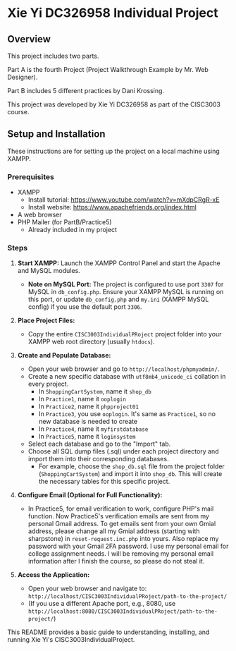 # Xie Yi DC326958 Individual Project

## Overview

This project includes two parts. 

Part A is the fourth Project (Project Walkthrough Example by Mr. Web Designer).

Part B includes 5 different practices by Dani Krossing.

This project was developed by Xie Yi DC326958 as part of the CISC3003 course.


## Setup and Installation

These instructions are for setting up the project on a local machine using XAMPP.

### Prerequisites

*   XAMPP
    * Install tutorial: https://www.youtube.com/watch?v=mXdpCRgR-xE
    * Install website: https://www.apachefriends.org/index.html
*   A web browser
*   PHP Mailer (for PartB/Practice5)
    * Already included in my project

### Steps

1.  **Start XAMPP:** Launch the XAMPP Control Panel and start the Apache and MySQL modules.
    *   **Note on MySQL Port:** The project is configured to use port `3307` for MySQL in `db_config.php`. Ensure your XAMPP MySQL is running on this port, or update `db_config.php` and `my.ini` (XAMPP MySQL config) if you use the default port `3306`.

2.  **Place Project Files:**
    *   Copy the entire `CISC3003IndividualPRoject` project folder into your XAMPP web root directory (usually `htdocs`).

3.  **Create and Populate Database:**
    *   Open your web browser and go to `http://localhost/phpmyadmin/`.
    *   Create a new specific database with `utf8mb4_unicode_ci` collation in every project.
        *  In `ShoppingCartSystem`, name it `shop_db`
        *  In `Practice1`, name it `ooplogin`
        *  In `Practice2`, name it `phpproject01`
        *  In `Practice3`, you use `ooplogin`. It's same as `Practice1`, so no new database is needed to create
        *  In `Practice4`, name it `myfirstdatabase`
        *  In `Practice5`, name it `loginsystem`
    *   Select each database and go to the "Import" tab.
    *   Choose all SQL dump files (.sql) under each project directory and import them into their corresponding databases.
        *   For example, choose the `shop_db.sql` file from the project folder (`ShoppingCartSystem`) and import it into `shop_db`. This will create the necessary tables for this specific project.

4.  **Configure Email (Optional for Full Functionality):**
    *   In Practice5, for email verification to work, configure PHP's mail function. Now Practice5's verification emails are sent from my personal Gmail address. To get emails sent from your own Gmial address, please change all my Gmial address (starting with sharpstone) in `reset-request.inc.php` into yours. Also replace my password with your Gmail 2FA password. I use my personal email for college assignment needs. I will be removing my personal email information after I finish the course, so please do not steal it.

5.  **Access the Application:**
    *   Open your web browser and navigate to:
        `http://localhost/CISC3003IndividualPRoject/path-to-the-project/`
    *   (If you use a different Apache port, e.g., 8080, use `http://localhost:8080/CISC3003IndividualPRoject/path-to-the-project/`)


This README provides a basic guide to understanding, installing, and running Xie Yi's CISC3003IndividualProject.
